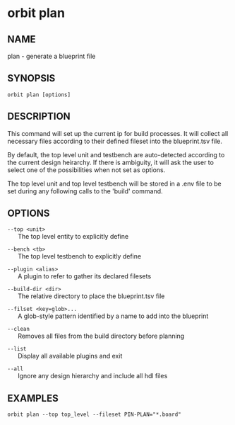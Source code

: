 # __orbit plan__

## __NAME__

plan - generate a blueprint file 

## __SYNOPSIS__

```
orbit plan [options]
```

## __DESCRIPTION__

This command will set up the current ip for build processes. It will collect
all necessary files according to their defined fileset into the 
blueprint.tsv file.
  
By default, the top level unit and testbench are auto-detected according to
the current design heirarchy. If there is ambiguity, it will ask the user to
select one of the possibilities when not set as options.
 
The top level unit and top level testbench will be stored in a .env file to
be set during any following calls to the 'build' command.

## __OPTIONS__

`--top <unit>`  
      The top level entity to explicitly define
  
`--bench <tb>`  
      The top level testbench to explicitly define
   
`--plugin <alias>`  
      A plugin to refer to gather its declared filesets
 
`--build-dir <dir>`  
      The relative directory to place the blueprint.tsv file
 
`--filset <key=glob>...`  
      A glob-style pattern identified by a name to add into the blueprint    
 
`--clean`  
      Removes all files from the build directory before planning
  
`--list`  
      Display all available plugins and exit
 
`--all`  
      Ignore any design hierarchy and include all hdl files
      
## __EXAMPLES__

```
orbit plan --top top_level --fileset PIN-PLAN="*.board"
```